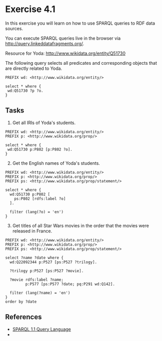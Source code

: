 # Exercise 4.1

In this exercise you will learn on how to use SPARQL queries to RDF data sources.

You can execute SPARQL queries live in the browser via <http://query.linkeddatafragments.org/>.

Resource for Yoda: <http://www.wikidata.org/entity/Q51730>

The following query selects all predicates and corresponding objects that are directly related to Yoda.

```sparql
PREFIX wd: <http://www.wikidata.org/entity/>

select * where {
 wd:Q51730 ?p ?o.
}
```

## Tasks

1. Get all IRIs of Yoda's students.

```sparql
PREFIX wd: <http://www.wikidata.org/entity/>
PREFIX p: <http://www.wikidata.org/prop/>

select * where {
 wd:Q51730 p:P802 [p:P802 ?o].
}
```

2. Get the English names of Yoda's students.

```sparql
PREFIX wd: <http://www.wikidata.org/entity/>
PREFIX p: <http://www.wikidata.org/prop/>
PREFIX ps: <http://www.wikidata.org/prop/statement/>

select * where {
  wd:Q51730 p:P802 [
    ps:P802 [rdfs:label ?o]
  ].
  
  filter (lang(?o) = 'en')
}
```

3. Get titles of all Star Wars movies in the order that the movies were released in France.

```sparql
PREFIX wd: <http://www.wikidata.org/entity/>
PREFIX p: <http://www.wikidata.org/prop/>
PREFIX ps: <http://www.wikidata.org/prop/statement/>

select ?name ?date where {
  wd:Q22092344 p:P527 [ps:P527 ?trilogy].
  
  ?trilogy p:P527 [ps:P527 ?movie].
  
  ?movie rdfs:label ?name;
         p:P577 [ps:P577 ?date; pq:P291 wd:Q142].
  
  filter (lang(?name) = 'en')
}
order by ?date
```

## References

- [SPARQL 1.1 Query Language](https://www.w3.org/TR/sparql11-query/)
- 